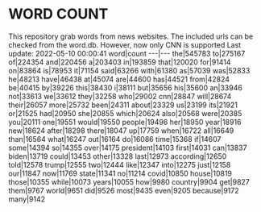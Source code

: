 # WORD COUNT
This repository grab words from news websites. The included urls can be checked from the word.db.
However, now only CNN is supported
Last update: 2022-05-10 00:00:41
word|count
---|---
the|545783
to|275167
of|224354
and|220456
a|203403
in|193859
that|120020
for|91414
on|83864
is|78953
it|71154
said|63266
with|61380
as|57039
was|52833
he|48213
have|46438
at|45074
are|44600
has|44521
from|42824
be|40415
by|39226
this|38430
i|38111
but|35656
his|35600
an|33946
not|33613
we|33612
they|32258
who|29002
cnn|28847
will|28674
their|26057
more|25732
been|24311
about|23329
us|23199
its|21921
or|21525
had|20950
she|20855
which|20624
also|20568
were|20385
you|20111
one|19551
would|19550
people|19496
her|18950
year|18916
new|18624
after|18298
there|18047
up|17759
when|16722
all|16649
than|16564
what|16247
out|16164
do|16086
time|15368
if|14607
some|14394
so|14355
over|14175
president|14103
first|14031
can|13837
biden|13719
could|13453
other|13328
last|12973
according|12650
told|12578
trump|12555
two|12444
like|12347
into|12275
just|12158
our|11847
now|11769
state|11341
no|11214
covid|10850
house|10819
those|10355
while|10073
years|10055
how|9980
country|9904
get|9827
them|9767
world|9651
did|9526
most|9435
even|9205
because|9172
many|9142

